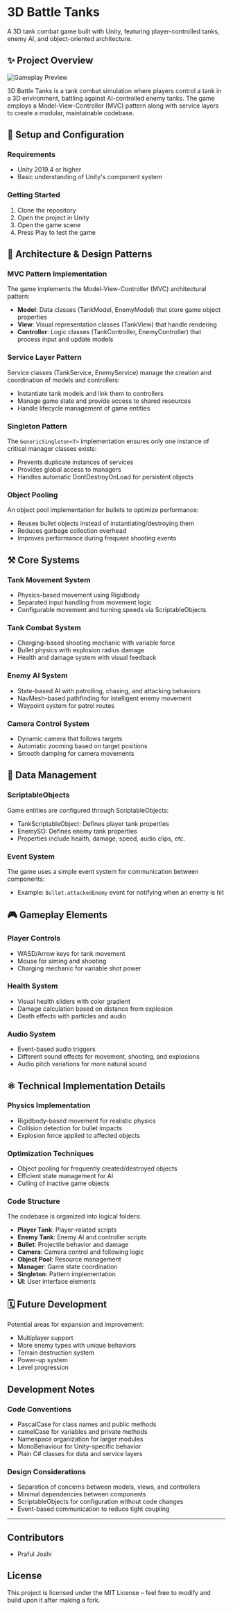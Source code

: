 # 3D Battle Tanks

A 3D tank combat game built with Unity, featuring player-controlled tanks, enemy AI, and object-oriented architecture.

## ✨ Project Overview

![Gameplay Preview](Assets/preview.gif)

3D Battle Tanks is a tank combat simulation where players control a tank in a 3D environment, battling against AI-controlled enemy tanks. The game employs a Model-View-Controller (MVC) pattern along with service layers to create a modular, maintainable codebase.

## 🧱 Setup and Configuration

### Requirements
- Unity 2019.4 or higher
- Basic understanding of Unity's component system

### Getting Started
1. Clone the repository
2. Open the project in Unity
3. Open the game scene
5. Press Play to test the game

## 🎨 Architecture & Design Patterns

### MVC Pattern Implementation
The game implements the Model-View-Controller (MVC) architectural pattern:
- **Model**: Data classes (TankModel, EnemyModel) that store game object properties
- **View**: Visual representation classes (TankView) that handle rendering
- **Controller**: Logic classes (TankController, EnemyController) that process input and update models

### Service Layer Pattern
Service classes (TankService, EnemyService) manage the creation and coordination of models and controllers:
- Instantiate tank models and link them to controllers
- Manage game state and provide access to shared resources
- Handle lifecycle management of game entities

### Singleton Pattern
The `GenericSingleton<T>` implementation ensures only one instance of critical manager classes exists:
- Prevents duplicate instances of services
- Provides global access to managers
- Handles automatic DontDestroyOnLoad for persistent objects

### Object Pooling
An object pool implementation for bullets to optimize performance:
- Reuses bullet objects instead of instantiating/destroying them
- Reduces garbage collection overhead
- Improves performance during frequent shooting events

## ⚒️ Core Systems

### Tank Movement System
- Physics-based movement using Rigidbody
- Separated input handling from movement logic
- Configurable movement and turning speeds via ScriptableObjects

### Tank Combat System
- Charging-based shooting mechanic with variable force
- Bullet physics with explosion radius damage
- Health and damage system with visual feedback

### Enemy AI System
- State-based AI with patrolling, chasing, and attacking behaviors
- NavMesh-based pathfinding for intelligent enemy movement
- Waypoint system for patrol routes

### Camera Control System
- Dynamic camera that follows targets
- Automatic zooming based on target positions
- Smooth damping for camera movements

## 📒 Data Management

### ScriptableObjects
Game entities are configured through ScriptableObjects:
- TankScriptableObject: Defines player tank properties
- EnemySO: Defines enemy tank properties
- Properties include health, damage, speed, audio clips, etc.

### Event System
The game uses a simple event system for communication between components:
- Example: `Bullet.attackedEnemy` event for notifying when an enemy is hit

## 🎮 Gameplay Elements

### Player Controls
- WASD/Arrow keys for tank movement
- Mouse for aiming and shooting
- Charging mechanic for variable shot power

### Health System
- Visual health sliders with color gradient
- Damage calculation based on distance from explosion
- Death effects with particles and audio

### Audio System
- Event-based audio triggers
- Different sound effects for movement, shooting, and explosions
- Audio pitch variations for more natural sound

## ⚛️ Technical Implementation Details

### Physics Implementation
- Rigidbody-based movement for realistic physics
- Collision detection for bullet impacts
- Explosion force applied to affected objects

### Optimization Techniques
- Object pooling for frequently created/destroyed objects
- Efficient state management for AI
- Culling of inactive game objects

### Code Structure
The codebase is organized into logical folders:
- **Player Tank**: Player-related scripts
- **Enemy Tank**: Enemy AI and controller scripts
- **Bullet**: Projectile behavior and damage
- **Camera**: Camera control and following logic
- **Object Pool**: Resource management
- **Manager**: Game state coordination
- **Singleton**: Pattern implementation
- **UI**: User interface elements

## 🗓️ Future Development

Potential areas for expansion and improvement:
- Multiplayer support
- More enemy types with unique behaviors
- Terrain destruction system
- Power-up system
- Level progression

## Development Notes

### Code Conventions
- PascalCase for class names and public methods
- camelCase for variables and private methods
- Namespace organization for larger modules
- MonoBehaviour for Unity-specific behavior
- Plain C# classes for data and service layers

### Design Considerations
- Separation of concerns between models, views, and controllers
- Minimal dependencies between components
- ScriptableObjects for configuration without code changes
- Event-based communication to reduce tight coupling

---

## Contributors
- Praful Joshi

## License
This project is licensed under the MIT License – feel free to modify and build upon it after making a fork.
